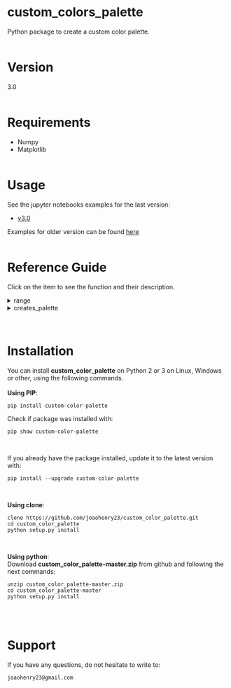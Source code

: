 # custom_colors_palette
Python package to create a custom color palette.
<br><br>

# Version
3.0
<br><br>

# Requirements
- Numpy
- Matplotlib
<br><br>

# Usage
See the jupyter notebooks examples for the last version:
- [v3.0](https://github.com/joaohenry23/custom_color_palette/blob/master/examples/tutorial_v3.0.ipynb)

Examples for older version can be found [here](https://github.com/joaohenry23/custom_color_palette/blob/master/examples/)
<br><br>

# Reference Guide
Click on the item to see the function and their description.
<details><summary>range</summary>
<br>

**range**(vmin, vmax, step)
```
    Creates a range of numbers that include the extreme values.

    Parameters
    ----------
    vmin: int or float
        First value of sequence of numbers.

    vmax: int or float
        Last value of sequence of numbers.

    step: int or float
        Step used to create sequence of numbers between vmin and vmax.



    Returns
    -------
    Return a numpy.ndarray with range of number between vmin and vmax.
```
<br>
</details>

<details><summary>creates_palette</summary>
<br>

**creates_palette**(Palette_Attr, extend='neither', lower_color=None, upper_color=None, nan_color=None)
```
    Creates a custom color palette from color list.

    Parameters
    ----------
    Palette_Attr : list
        List that contains sublists with the characteristics of the
        colors that will be used to create a custom color palette.
        Each sublist must has three elements: [Colors, Limits, Stretch]

        Colors : list or Matplotlib's Colormap
            Defines the colors that will be used to create the
            palette. Colors must be a Matplotlib's Colormap,
            a list with Matplotlib's colors name,
            a list with Hex color code or
            a list with RGB color code.

        Limits : list or numpy.ndarray
            Defines the limits of each color of palette.

        Stretch : list, optional
            Optional list used to stretch the color palette
            in order to obtain colors from a specific region.
            Stretch must have 3 elements: [Values, Vini, Vfin]

            Values : list or numpy.ndarray
                Sequence of numbers that will be cut.

            Vini : int or float
                First value used to cut Values.

            Vfin : int or float
                Last value used to cut Values.

            If Stretch is defined, the number of colors between
            Vini and Vfin must be equal to Colors.


    extend : str, default 'neither'
        It is an optional parameter that is used to sets the extreme color of
        palette. The valid options are 'neither', 'min', 'max', and
        'both'.


    lower_color : str, tuple, or None, default None
        It defines lower color of palette.


    upper_color : str, tuple, or None, default None
        It defines upper color of palette.


    nan_color : str, tuple, or None, default None
        It defines color of nan values.



    Returns
    -------
    Palette: object
        Custom color palette

    Ticks: list
        Limits of each color in the palette.

    Norm: class matplotlib.colors.BoundaryNorm
        Norm of limits of each color.

    Bounds: list
        List with limits of each colors of Palette, including the extend values.
```
<br>
</details>
<br><br>

# Installation
You can install **custom_color_palette** on Python 2 or 3 on Linux, Windows or other, using the following commands.
<br><br>
**Using PIP**:
```
pip install custom-color-palette

```

Check if package was installed with:

```
pip show custom-color-palette
```
<br>

If you already have the package installed, update it to the latest version with:

```
pip install --upgrade custom-color-palette
```
<br>

**Using clone**:
```
clone https://github.com/joaohenry23/custom_color_palette.git
cd custom_color_palette
python setup.py install

```
<br>

**Using python**:\
Download **custom_color_palette-master.zip** from github and following the next commands:
```
unzip custom_color_palette-master.zip
cd custom_color_palette-master
python setup.py install

```
<br><br>

# Support
If you have any questions, do not hesitate to write to:
```
joaohenry23@gmail.com

```

